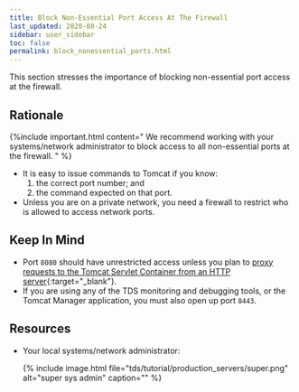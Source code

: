 ```yaml
---
title: Block Non-Essential Port Access At The Firewall
last_updated: 2020-08-24
sidebar: user_sidebar
toc: false
permalink: block_nonessential_ports.html
---
```



This section stresses the importance of blocking non-essential port access at the firewall.


## Rationale

{%include important.html content="
We recommend working with your systems/network administrator to block access to all non-essential ports at the firewall.
" %}

* It is easy to issue commands to Tomcat if you know:
  1. the correct port number; and
  2. the command expected on that port.
* Unless you are on a private network, you need a firewall to restrict who is allowed to access network ports.

## Keep In Mind
* Port `8080` should have unrestricted access unless you plan to [proxy requests to the Tomcat Servlet Container from an HTTP server](tds_behind_proxy.html){:target="_blank"}.
* If you are using any of the TDS monitoring and debugging tools, or the Tomcat Manager application, you must also open up port `8443`.

## Resources
* Your local systems/network administrator:

  {% include image.html file="tds/tutorial/production_servers/super.png" alt="super sys admin" caption="" %}

